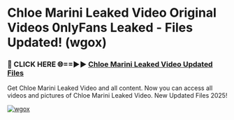 # Chloe Marini Leaked Video Original Videos 0nlyFans Leaked - Files Updated! (wgox)

<h3>🔴 CLICK HERE 🌐==►► <a href="https://tinyurl.com/brd5kh86" rel="nofollow">Chloe Marini Leaked Video Updated Files</a></h3>

Get Chloe Marini Leaked Video and all content. Now you can access all videos and pictures of Chloe Marini Leaked Video. New Updated Files 2025!

[![wgox](https://i.imgur.com/K7sEzmb.gif)](https://tinyurl.com/brd5kh86)
